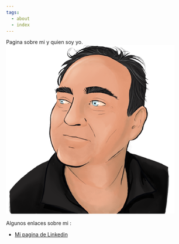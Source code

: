 ```yaml
---
tags:
  - about
  - index
---
```


Pagina sobre mi y quien soy yo.
![](../resources/yomismo.png)


Algunos enlaces sobre mi : 

- [Mi pagina de Linkedin](https://www.linkedin.com/in/fernando-rosado-altamirano/)
